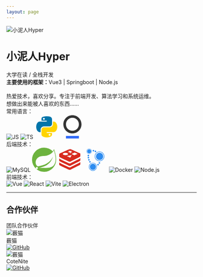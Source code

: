 ```yaml
---
layout: page
---
```


<div class="custom-profile-card">
  <div class="profile-avatar">
    <img src="/logo-preview.png" alt="小泥人Hyper" />
  </div>
  <div class="profile-info">
    <h1 class="profile-name">小泥人Hyper</h1>
    <div class="profile-title">大学在读 / 全栈开发</div>
    <div class="profile-desc">
      <b>主要使用的框架：</b>Vue3 | Springboot | Node.js<br><br>
      热爱技术，喜欢分享。专注于前端开发、算法学习和系统运维。<br>
      想做出来能被人喜欢的东西……<br>
    </div>
  </div>
</div>

<div class="profile-skills-list">
  <div class="profile-skill-row">
    <div class="profile-skill-title">常用语言：</div>
    <div class="profile-skill-icons">
      <img src="https://cdn.jsdelivr.net/gh/devicons/devicon/icons/javascript/javascript-original.svg" alt="JS" class="skill-icon" />
      <img src="https://cdn.jsdelivr.net/gh/devicons/devicon/icons/typescript/typescript-original.svg" alt="TS" class="skill-icon" />
      <svg t="1752306963288" class="skill-icon" viewBox="0 0 1024 1024" version="1.1" xmlns="http://www.w3.org/2000/svg" p-id="2371" width="64" height="64"><path d="M366.635375 495.627875c8.93024999-1.488375 17.8605-2.480625 26.79075-2.48062499h-7.44187499 241.61287499c10.418625 0 20.341125-1.488375 30.26362501-3.969 44.65124999-12.403125 77.3955-52.093125 77.3955-101.20950002V185.053625c0-57.5505-49.116375-101.2095-107.65912501-110.63587501-37.209375-5.9535-91.287-8.93024999-128.00025-8.93024999-36.71325001 0-71.938125 3.472875-103.194 8.93024999C305.115875 90.29374999 288.74374999 123.534125 288.74374999 185.053625v66.48075h223.25625001V288.74374999H216.3095C133.456625 288.74374999 65.983625 387.96874999 65.4875 510.0155v1.9845c0 22.325625 1.9845 43.659 6.449625 63.504C90.29374999 667.78325001 147.84424999 735.25625001 216.3095 735.25625001h35.224875v-106.66687501c0-62.51174999 46.63574999-120.558375 115.101-132.9615z m23.814-283.7835c-22.325625 0-40.68225001-18.356625-40.18612499-40.68225 0-22.325625 17.8605-40.68225001 40.18612499-40.68225s40.68225001 18.356625 40.68225 40.68225c-0.496125 22.82175001-18.356625 40.68225001-40.68225 40.68225z" fill="#0075AA" p-id="2372"></path><path d="M949.086125 434.108375C927.75275001 349.271 872.682875 288.74374999 807.6905 288.74374999h-35.224875v94.75987501c0 78.883875-51.597 135.93825001-115.101 145.86075-6.449625 0.99224999-12.89925001 1.488375-19.34887499 1.48837501H396.402875c-10.418625 0-20.341125 1.488375-30.26362499 3.969-44.65124999 11.907-77.3955 48.62025001-77.3955 96.74437499V834.48125001c0 57.5505 58.046625 91.783125 115.10099998 108.15524999 67.969125 19.845 142.387875 23.317875 224.24850002 0 54.077625-15.379875 107.163-46.63574999 107.16299998-108.15525001v-61.5195h-223.25624999V735.25625001h295.6905c58.54275001 0 109.643625-49.6125 134.449875-122.04675001 10.418625-30.263625 16.372125-64.49625001 16.372125-101.2095 0-27.286875-3.472875-53.5815-9.426375-77.891625z m-316.52775 372.58987501c22.325625 0 40.186125 18.356625 40.186125 40.68224999 0 22.325625-18.356625 40.68225001-40.186125 40.68225001-22.325625 0-40.68225001-18.356625-40.68225-40.68225001 0.496125-22.325625 18.356625-40.68225001 40.68225-40.68225001z" fill="#FFD400" p-id="2373"></path></svg>
      <svg t="1752308397428" class="skill-icon" viewBox="0 0 1024 1024" version="1.1" xmlns="http://www.w3.org/2000/svg" p-id="4005" width="64" height="64"><path d="M237.714286 896h548.571428v109.714286h-548.571428z" fill="#306AF9" p-id="4006"></path><path d="M512 18.285714C298.057143 18.285714 128 188.342857 128 402.285714S298.057143 786.285714 512 786.285714s384-170.057143 384-384S725.942857 18.285714 512 18.285714z m0 658.285715c-153.6 0-274.285714-120.685714-274.285714-274.285715S358.4 128 512 128s274.285714 120.685714 274.285714 274.285714S665.6 676.571429 512 676.571429z" fill="#333333" p-id="4007"></path></svg>
    </div>
  </div>
  <div class="profile-skill-row">
    <div class="profile-skill-title">后端技术：</div>
    <div class="profile-skill-icons">
      <img src="https://cdn.jsdelivr.net/gh/devicons/devicon/icons/mysql/mysql-original.svg" alt="MySQL" class="skill-icon" />
      <svg t="1752307171483" class="skill-icon" viewBox="0 0 1026 1024" version="1.1" xmlns="http://www.w3.org/2000/svg" p-id="4952" width="64" height="64"><path d="M933.489243 59.921751a446.365727 446.365727 0 0 1-54.84645 95.981288A511.126728 511.126728 0 1 0 164.584198 886.837465l18.98531 16.875831A510.599359 510.599359 0 0 0 1022.087356 549.320847c14.766352-128.678211-24.259007-293.217562-88.598113-489.399096zM238.415958 891.056423a43.455265 43.455265 0 1 1-6.328437-61.174887 44.40453 44.40453 0 0 1 6.328437 61.174887z m691.909067-152.937217C804.811033 905.822775 534.797738 848.866846 362.875211 857.304761c0 0-30.587444 2.109479-61.174887 6.328437 0 0 11.602134-5.273697 26.368486-10.547394 121.295035-42.189577 178.250964-50.627493 252.082724-88.598113C718.322399 693.820149 856.493265 538.773453 883.91649 378.453059c-52.736972 153.991957-213.057365 286.889125-358.611407 340.680837-100.200246 36.91588-280.560689 72.777021-280.560688 72.777021l-7.383176-4.218958c-122.349774-60.120148-126.568732-325.914484 97.036027-411.348378 98.090767-37.97062 190.907837-16.875831 297.43652-42.189578 112.857119-26.368486 243.644809-110.74764 296.38178-221.49528 59.065408 178.250964 130.78769 454.592695 2.109479 625.460483z" fill="#6DB33F" p-id="4953"></path></svg>
      <svg t="1752307414061" class="skill-icon" viewBox="0 0 1024 1024" version="1.1" xmlns="http://www.w3.org/2000/svg" p-id="6103" width="64" height="64"><path d="M959.744 602.16l0.256 0.064v101.952c0 10.24-10.752 21.44-35.072 35.84-22.976 13.696-91.968 47.616-163.328 82.624l-35.712 17.536c-65.088 32-126.016 62.208-149.184 76.032-52.8 31.36-82.048 31.104-123.712 8.32-41.6-22.72-305.28-144.256-352.704-170.176-23.744-12.992-36.224-23.936-36.224-34.24v-103.424c0.384 10.368 12.48 21.248 36.224 34.24C147.776 676.8 411.328 798.4 452.992 821.12c41.664 22.784 70.912 23.04 123.712-8.32 52.672-31.36 300.416-147.712 348.224-176.128 23.232-13.824 34.56-24.768 34.88-34.56l-0.064 0.064z m0-168.576h0.192v101.952c0 10.24-10.752 21.44-35.072 35.968-47.808 28.416-295.552 144.768-348.224 176.128-52.8 31.36-82.048 31.04-123.712 8.32-41.6-22.72-305.28-144.32-352.704-170.24C76.48 572.8 64 561.92 64 551.536v-103.424c0.384 10.24 12.48 21.248 36.224 34.176 47.488 25.92 311.04 147.52 352.704 170.24 41.664 22.72 70.912 23.04 123.712-8.32 52.672-31.36 300.416-147.712 348.224-176.192 23.168-13.824 34.56-24.704 34.88-34.432zM462.656 81.84c55.36-22.72 74.56-23.488 121.664-3.776 47.168 19.776 293.376 131.648 339.968 151.104 24 10.048 35.84 19.2 35.456 29.632H960v101.952c0 10.176-10.816 21.44-35.072 35.904C877.056 425.072 629.376 541.44 576.64 572.8c-52.736 31.36-81.984 31.104-123.648 8.32-41.664-22.656-305.28-144.32-352.768-170.24C76.544 397.936 64 387.056 64 376.688V273.28c-0.32-10.304 11.072-19.968 34.368-30.464 46.656-20.8 308.8-138.24 364.288-160.896v-0.064z m129.792 238.4l-207.552 36.352 144.832 68.608 62.72-104.96z m128.704-113.6l-135.936 61.44 122.688 55.36 13.376-5.952 122.752-55.424-122.88-55.424z m-392.32 13.44c-61.248 0-110.912 22.016-110.912 49.152 0 27.072 49.664 49.088 110.976 49.088s110.912-21.952 110.912-49.088-49.6-49.088-110.912-49.088l-0.064-0.064z m134.656-101.888l20.096 42.304-66.88 27.52 89.6 9.216 28.032 53.248 17.408-47.744 77.632-9.216-60.16-25.728 16-43.712-59.136 22.08-62.592-27.968z" fill="#D82A1F" p-id="6104"></path></svg>
      <svg t="1752307490940" class="skill-icon" viewBox="0 0 1024 1024" version="1.1" xmlns="http://www.w3.org/2000/svg" p-id="8789" width="64" height="64"><path d="M510.048 123.66a33.2 33.2 0 1 1-32.92 33.2 33.056 33.056 0 0 1 32.92-33.2z m-84.28-29.2a33.2 33.2 0 1 1-32.924 33.2 33.06 33.06 0 0 1 32.924-33.208z m252.844 520.432a33.2 33.2 0 1 1-32.92 33.2 33.06 33.06 0 0 1 32.92-33.208z m-57.944 71.692a33.2 33.2 0 1 1-32.92 33.2 33.06 33.06 0 0 1 32.92-33.208z m-342.4-119.488a33.2 33.2 0 1 1-32.924 33.2 33.056 33.056 0 0 1 32.932-33.208zM233.5 482.12a33.2 33.2 0 1 1-32.924 33.2 33.056 33.056 0 0 1 32.924-33.2zM212.428 389.2a33.2 33.2 0 1 1-32.924 33.2 33.056 33.056 0 0 1 32.924-33.2z m-2.632-87.64a33.2 33.2 0 1 1-32.92 33.2 33.056 33.056 0 0 1 32.92-33.2zM684.024 572a204 204 0 1 1 204-204 204.22 204.22 0 0 1-204 204z m0-387.032A183.012 183.012 0 1 0 867.056 368a183.236 183.236 0 0 0-183.036-183.024zM686 216A154 154 0 1 1 532 370 154 154 0 0 1 686 216zM244 268a112 112 0 1 1 112-112 112.12 112.12 0 0 1-112 112z m0-212.488A100.476 100.476 0 1 0 344.5 156 100.6 100.6 0 0 0 244 55.516z m1.052 16.984a84.564 84.564 0 1 1-84.552 84.568 84.564 84.564 0 0 1 84.564-84.564zM402.02 980A170 170 0 1 1 572 810a170.184 170.184 0 0 1-169.98 170z m0-322.528a152.512 152.512 0 1 0 152.524 152.528 152.696 152.696 0 0 0-152.544-152.52z m1.672 25.896a128.312 128.312 0 1 1-128.312 128.312 128.312 128.312 0 0 1 128.308-128.304z" fill="#2D8CF0" p-id="8790"></path></svg>
      <img src="https://cdn.jsdelivr.net/gh/devicons/devicon/icons/docker/docker-original.svg" alt="Docker" class="skill-icon" />
      <img src="https://cdn.jsdelivr.net/gh/devicons/devicon/icons/nodejs/nodejs-original.svg" alt="Node.js" class="skill-icon" />
    </div>
  </div>
  <div class="profile-skill-row">
    <div class="profile-skill-title">前端技术：</div>
    <div class="profile-skill-icons">
      <img src="https://cdn.jsdelivr.net/gh/devicons/devicon/icons/vuejs/vuejs-original.svg" alt="Vue" class="skill-icon" />
      <img src="https://cdn.jsdelivr.net/gh/devicons/devicon/icons/react/react-original.svg" alt="React" class="skill-icon" />
      <img src="https://cdn.jsdelivr.net/gh/devicons/devicon/icons/vite/vite-original.svg" alt="Vite" class="skill-icon" />
      <img src="https://cdn.jsdelivr.net/gh/devicons/devicon/icons/electron/electron-original.svg" alt="Electron" class="skill-icon" />
    </div>
  </div>
</div>

<hr class="section-divider">

<div class="partner-section">
  <h2 class="partner-title">合作伙伴</h2>
  <div class="partner-subtitle">团队合作伙伴</div>
  <div class="partner-list">
    <div class="partner-card">
      <img class="partner-avatar" src="https://avatars.githubusercontent.com/u/164118193?v=4" alt="薮猫">
      <div class="partner-name">薮猫</div>
      <div class="partner-links">
        <a href="https://github.com/Tsundeer" target="_blank"><img src="https://yhyper.dpdns.org/photostore/2025/07/github-fill.png" alt="GitHub" /></a>
        <!-- <a href="https://twitter.com/" target="_blank"><img src="https://cdn.jsdelivr.net/gh/devicons/devicon/icons/twitter/twitter-original.svg" alt="Twitter" /></a> -->
      </div>
    </div>
    <div class="partner-card">
      <img class="partner-avatar" src="https://avatars.githubusercontent.com/u/148367665?v=4" alt="薮猫">
      <div class="partner-name">CoteNite</div>
      <div class="partner-links">
        <a href="https://github.com/CoteNite" target="_blank"><img src="https://yhyper.dpdns.org/photostore/2025/07/github-fill.png" alt="GitHub" /></a>
      </div>
    </div>
  </div>
</div>

<!-- 你可以在下方继续添加更多自定义内容和图标 -->